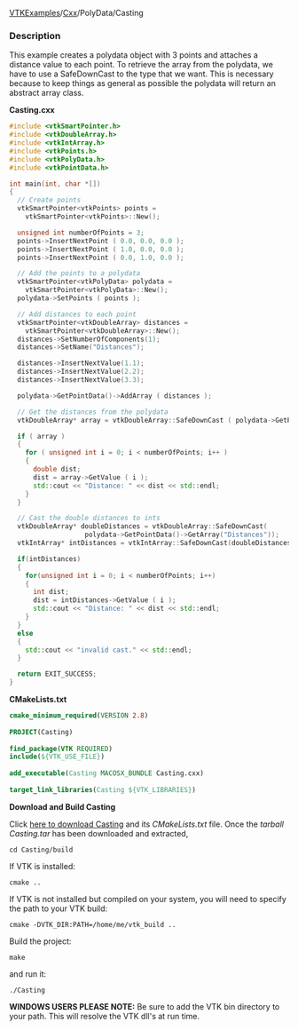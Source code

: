 [VTKExamples](/home/)/[Cxx](/Cxx)/PolyData/Casting

### Description
This example creates a polydata object with 3 points and attaches a distance value to each point. To retrieve the array from the polydata, we have to use a SafeDownCast to the type that we want. This is necessary because to keep things as general as possible the polydata will return an abstract array class.

**Casting.cxx**
```c++
#include <vtkSmartPointer.h>
#include <vtkDoubleArray.h>
#include <vtkIntArray.h>
#include <vtkPoints.h>
#include <vtkPolyData.h>
#include <vtkPointData.h>

int main(int, char *[])
{
  // Create points
  vtkSmartPointer<vtkPoints> points =
    vtkSmartPointer<vtkPoints>::New();

  unsigned int numberOfPoints = 3;
  points->InsertNextPoint ( 0.0, 0.0, 0.0 );
  points->InsertNextPoint ( 1.0, 0.0, 0.0 );
  points->InsertNextPoint ( 0.0, 1.0, 0.0 );

  // Add the points to a polydata
  vtkSmartPointer<vtkPolyData> polydata =
    vtkSmartPointer<vtkPolyData>::New();
  polydata->SetPoints ( points );

  // Add distances to each point
  vtkSmartPointer<vtkDoubleArray> distances =
    vtkSmartPointer<vtkDoubleArray>::New();
  distances->SetNumberOfComponents(1);
  distances->SetName("Distances");

  distances->InsertNextValue(1.1);
  distances->InsertNextValue(2.2);
  distances->InsertNextValue(3.3);

  polydata->GetPointData()->AddArray ( distances );

  // Get the distances from the polydata
  vtkDoubleArray* array = vtkDoubleArray::SafeDownCast ( polydata->GetPointData()->GetArray ( "Distances" ) );

  if ( array )
  {
    for ( unsigned int i = 0; i < numberOfPoints; i++ )
    {
      double dist;
      dist = array->GetValue ( i );
      std::cout << "Distance: " << dist << std::endl;
    }
  }

  // Cast the double distances to ints
  vtkDoubleArray* doubleDistances = vtkDoubleArray::SafeDownCast(
                   polydata->GetPointData()->GetArray("Distances"));
  vtkIntArray* intDistances = vtkIntArray::SafeDownCast(doubleDistances);

  if(intDistances)
  {
    for(unsigned int i = 0; i < numberOfPoints; i++)
    {
      int dist;
      dist = intDistances->GetValue ( i );
      std::cout << "Distance: " << dist << std::endl;
    }
  }
  else
  {
    std::cout << "invalid cast." << std::endl;
  }

  return EXIT_SUCCESS;
}
```
**CMakeLists.txt**
```cmake
cmake_minimum_required(VERSION 2.8)
 
PROJECT(Casting)
 
find_package(VTK REQUIRED)
include(${VTK_USE_FILE})
 
add_executable(Casting MACOSX_BUNDLE Casting.cxx)
 
target_link_libraries(Casting ${VTK_LIBRARIES})
```

**Download and Build Casting**

Click [here to download Casting](https://github.com/lorensen/VTKWikiExamplesTarballs/raw/master/Casting.tar) and its *CMakeLists.txt* file.
Once the *tarball Casting.tar* has been downloaded and extracted,
```
cd Casting/build 
```
If VTK is installed:
```
cmake ..
```
If VTK is not installed but compiled on your system, you will need to specify the path to your VTK build:
```
cmake -DVTK_DIR:PATH=/home/me/vtk_build ..
```
Build the project:
```
make
```
and run it:
```
./Casting
```
**WINDOWS USERS PLEASE NOTE:** Be sure to add the VTK bin directory to your path. This will resolve the VTK dll's at run time.

